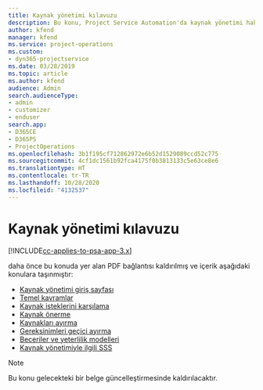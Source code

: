 ```yaml
---
title: Kaynak yönetimi kılavuzu
description: Bu konu, Project Service Automation'da kaynak yönetimi hakkında bilgilere bağlantı sağlar.
author: kfend
manager: kfend
ms.service: project-operations
ms.custom:
- dyn365-projectservice
ms.date: 03/28/2019
ms.topic: article
ms.author: kfend
audience: Admin
search.audienceType:
- admin
- customizer
- enduser
search.app:
- D365CE
- D365PS
- ProjectOperations
ms.openlocfilehash: 3b1f195cf712862972e6b52d1529089ccd52c775
ms.sourcegitcommit: 4cf1dc1561b92fca4175f0b3813133c5e63ce8e6
ms.translationtype: HT
ms.contentlocale: tr-TR
ms.lasthandoff: 10/28/2020
ms.locfileid: "4132537"
---
```

# <a name="resource-management-guide"></a>Kaynak yönetimi kılavuzu

[!INCLUDE[cc-applies-to-psa-app-3.x](../../includes/cc-applies-to-psa-app-3x.md)]

daha önce bu konuda yer alan PDF bağlantısı kaldırılmış ve içerik aşağıdaki konulara taşınmıştır:

- [Kaynak yönetimi giriş sayfası](../resource-management-home-page.md)
- [Temel kavramlar](../reports-key-concepts.md)
- [Kaynak isteklerini karşılama](../resource-management-fulfill-requests.md)
- [Kaynak önerme](../resource-management-propose-resources.md)
- [Kaynakları ayırma](../resource-management-book-resources-scheduleboard.md)
- [Gereksinimleri geçici ayırma](../resource-management-softbook-requirements.md)
- [Beceriler ve yeterlilik modelleri](../resource-management-skills-proficiency.md)
- [Kaynak yönetimiyle ilgili SSS](../resource-management-faq.md)

> [!NOTE]
> Bu konu gelecekteki bir belge güncelleştirmesinde kaldırılacaktır. 
